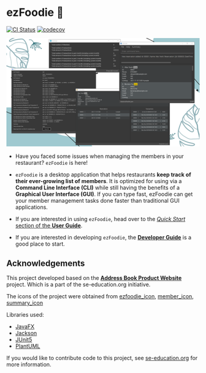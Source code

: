 # ezFoodie :takeout_box:

[![CI Status](https://github.com/AY2122S1-CS2103T-F12-4/tp/workflows/Java%20CI/badge.svg)](https://github.com/AY2122S1-CS2103T-F12-4/tp/actions)
[![codecov](https://codecov.io/gh/AY2122S1-CS2103T-F12-4/tp/branch/master/graph/badge.svg)](https://codecov.io/gh/AY2122S1-CS2103T-F12-4/tp)

![Ui](docs/images/Ui.png)

* Have you faced some issues when managing the members in your restaurant? `ezFoodie` is here!

* `ezFoodie` is a desktop application that helps restaurants **keep track of their ever-growing list of members**. It is optimized for using via a **Command Line Interface (CLI)** while still having the benefits of a **Graphical User Interface (GUI)**. If you can type fast, ezFoodie can get your member management tasks done faster than traditional GUI applications.

* If you are interested in using `ezFoodie`, head over to the [_Quick Start_ section of the **User Guide**](https://ay2122s1-cs2103t-f12-4.github.io/tp/UserGuide.html#quick-start).

* If you are interested in developing `ezFoodie`, the [**Developer Guide**](https://ay2122s1-cs2103t-f12-4.github.io/tp/DeveloperGuide.html) is a good place to start.

## Acknowledgements

This project developed based on the **[Address Book Product Website](https://se-education.org/addressbook-level3)** project. Which is a part of the se-education.org initiative.

The icons of the project were obtained from [ezfoodie_icon](https://www.brandcrowd.com/), [member_icon](https://www.percici.com/), [summary_icon](https://www.pngwing.com/)

Libraries used:

* [JavaFX](https://openjfx.io/)
* [Jackson](https://github.com/FasterXML/jackson)
* [JUnit5](https://github.com/junit-team/junit5)
* [PlantUML](https://plantuml.com/)

If you would like to contribute code to this project, see [se-education.org](https://se-education.org#https://se-education.org/#contributing) for more information.
